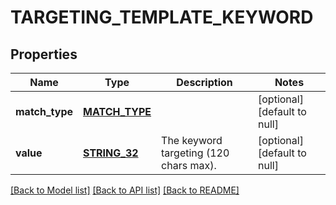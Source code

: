 # TARGETING_TEMPLATE_KEYWORD

## Properties
Name | Type | Description | Notes
------------ | ------------- | ------------- | -------------
**match_type** | [**MATCH_TYPE**](MatchType.md) |  | [optional] [default to null]
**value** | [**STRING_32**](STRING_32.md) | The keyword targeting (120 chars max). | [optional] [default to null]

[[Back to Model list]](../README.md#documentation-for-models) [[Back to API list]](../README.md#documentation-for-api-endpoints) [[Back to README]](../README.md)


